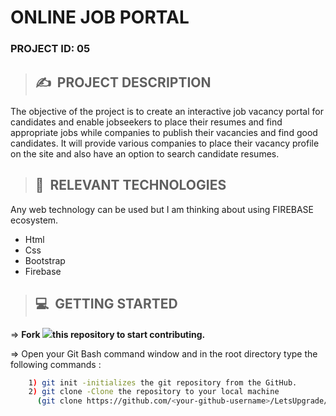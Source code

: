# **ONLINE JOB PORTAL**

### **PROJECT ID: 05**

>## ✍&nbsp; PROJECT DESCRIPTION
The objective of the project is to create an interactive job vacancy portal for candidates and enable jobseekers to place their resumes and find appropriate jobs while companies to publish their vacancies and find good candidates.
 It will provide various companies to place their vacancy profile on the site and also have an option to search candidate resumes.

 >## 📂&nbsp; RELEVANT TECHNOLOGIES
 Any web technology can be used but I am thinking about using FIREBASE ecosystem.
 <!-- UL-->
* Html
* Css 
* Bootstrap
* Firebase
>## 💻&nbsp; GETTING STARTED

=> **Fork <a href=https://github.com/LetsUpgrade/ONLINE-JOB-PORTAL><img src="https://img.icons8.com/ios/24/000000/code-fork.png"></a>this repository to start contributing.**

=> Open your Git Bash command window and in the root directory type the following commands :
```bash
    1) git init -initializes the git repository from the GitHub. 
    2) git clone -Clone the repository to your local machine
      (git clone https://github.com/<your-github-username>/LetsUpgrade/ONLINE-JOB-PORTAL.git)
```    

